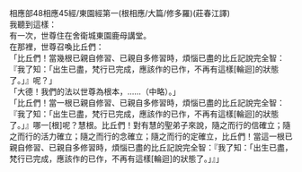 相應部48相應45經/東園經第一(根相應/大篇/修多羅)(莊春江譯)  
我聽到這樣：  
有一次，世尊住在舍衛城東園鹿母講堂。  
在那裡，世尊召喚比丘們：  
「比丘們！當幾根已親自修習、已親自多修習時，煩惱已盡的比丘記說完全智：『我了知：「出生已盡，梵行已完成，應該作的已作，不再有這樣[輪迴]的狀態了。」』呢？」  
「大德！我們的法以世尊為根本，……（中略）。」  
「比丘們！當一根已親自修習、已親自多修習時，煩惱已盡的比丘記說完全智：『我了知：「出生已盡，梵行已完成，應該作的已作，不再有這樣[輪迴]的狀態了。」』哪一[根]呢？慧根。比丘們！對有慧的聖弟子來說，隨之而行的信確立；隨之而行的活力確立；隨之而行的念確立；隨之而行的定確立，比丘們！當這一根已親自修習、已親自多修習時，煩惱已盡的比丘記說完全智：『我了知：「出生已盡，梵行已完成，應該作的已作，不再有這樣[輪迴]的狀態了。」』」  
  
  
